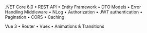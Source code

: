 .NET Core 6.0
•	REST API
•	Entity Framework
•	DTO Models
•	Error Handling Middleware
•	NLog
•	Authorization
•	JWT authentication
•	Pagination
•	CORS
•	Caching

Vue 3
•	Router
•	Vuex
•	Animations & Transitions
